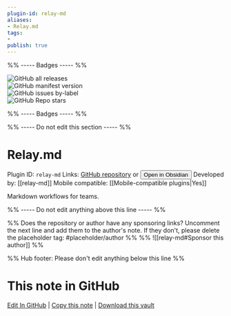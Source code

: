 ```yaml
---
plugin-id: relay-md
aliases:
- Relay.md
tags: 
- 
publish: true
---
```


%% ----- Badges ----- %%

![GitHub all releases](https://img.shields.io/github/downloads/relay-md/relay-md-obsidian-plugin/total?color=573E7A&logo=github&style=for-the-badge)   
![GitHub manifest version](https://img.shields.io/github/manifest-json/v/relay-md/relay-md-obsidian-plugin?color=573E7A&logo=github&style=for-the-badge)   
![GitHub issues by-label](https://img.shields.io/github/issues/relay-md/relay-md-obsidian-plugin/help%20wanted?color=573E7A&logo=github&style=for-the-badge)   
![GitHub Repo stars](https://img.shields.io/github/stars/relay-md/relay-md-obsidian-plugin?color=573E7A&logo=github&style=for-the-badge)

%% ----- Badges ----- %%

%% ----- Do not edit this section ----- %%

# Relay.md

Plugin ID: `relay-md`
Links: [GitHub repository](https://github.com/relay-md/relay-md-obsidian-plugin) or [<button id=HH>Open in Obsidian</button>](obsidian://show-plugin?id=relay-md)
Developed by: [[relay-md]]
Mobile compatible: [[Mobile-compatible plugins|Yes]]

Markdown workflows for teams.

%% ----- Do not edit anything above this line ----- %% 

%% Does the repository or author have any sponsoring links? Uncomment the next line and add them to the author's note. If they don't, please delete the placeholder tag: #placeholder/author %%
%% ![[relay-md#Sponsor this author]] %%

%% Hub footer: Please don't edit anything below this line %%

# This note in GitHub

<span class="git-footer">[Edit In GitHub](https://github.dev/obsidian-community/obsidian-hub/blob/main/02%20-%20Community%20Expansions/02.05%20All%20Community%20Expansions/Plugins/relay-md.md "git-hub-edit-note") | [Copy this note](https://raw.githubusercontent.com/obsidian-community/obsidian-hub/main/02%20-%20Community%20Expansions/02.05%20All%20Community%20Expansions/Plugins/relay-md.md "git-hub-copy-note") | [Download this vault](https://github.com/obsidian-community/obsidian-hub/archive/refs/heads/main.zip "git-hub-download-vault") </span>
